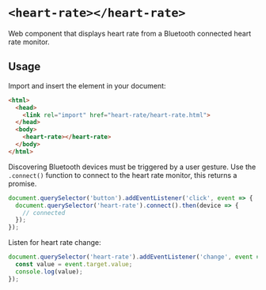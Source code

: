 # `<heart-rate></heart-rate>`

Web component that displays heart rate from a Bluetooth connected heart rate monitor.

## Usage
Import and insert the element in your document: 
```html
<html>
  <head>
    <link rel="import" href="heart-rate/heart-rate.html">
  </head>
  <body>
    <heart-rate></heart-rate>
  </body>
</html>
```

Discovering Bluetooth devices must be triggered by a user gesture. Use the `.connect()` function to connect to the heart rate monitor, this returns a promise. 

```javascript
document.querySelector('button').addEventListener('click', event => {
  document.querySelector('heart-rate').connect().then(device => {
    // connected
  });
});
```

Listen for heart rate change: 

```javascript
document.querySelector('heart-rate').addEventListener('change', event => {
  const value = event.target.value;
  console.log(value);
});
``` 



